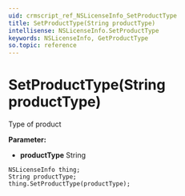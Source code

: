 ```yaml
---
uid: crmscript_ref_NSLicenseInfo_SetProductType
title: SetProductType(String productType)
intellisense: NSLicenseInfo.SetProductType
keywords: NSLicenseInfo, GetProductType
so.topic: reference
---
```


# SetProductType(String productType)

Type of product

**Parameter:** 
 - **productType** String

```crmscript
NSLicenseInfo thing;
String productType;
thing.SetProductType(productType);
```

